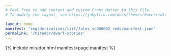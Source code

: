 ```yaml
---
# Feel free to add content and custom Front Matter to this file.
# To modify the layout, see https://jekyllrb.com/docs/themes/#overriding-theme-defaults

layout: home
manifest: "img/derivatives/iiif/fales_sc000002_redo/manifest.json"
permalink: '/mirador/dwarf-stories'
---
```


{% include mirador.html manifest=page.manifest %}
